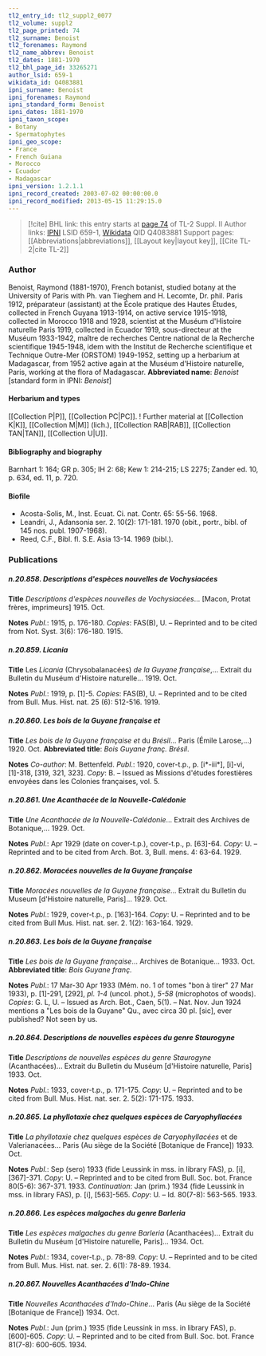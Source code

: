 ```yaml
---
tl2_entry_id: tl2_suppl2_0077
tl2_volume: suppl2
tl2_page_printed: 74
tl2_surname: Benoist
tl2_forenames: Raymond
tl2_name_abbrev: Benoist
tl2_dates: 1881-1970
tl2_bhl_page_id: 33265271
author_lsid: 659-1
wikidata_id: Q4083881
ipni_surname: Benoist
ipni_forenames: Raymond
ipni_standard_form: Benoist
ipni_dates: 1881-1970
ipni_taxon_scope: 
- Botany
- Spermatophytes
ipni_geo_scope: 
- France
- French Guiana
- Morocco
- Ecuador
- Madagascar
ipni_version: 1.2.1.1
ipni_record_created: 2003-07-02 00:00:00.0
ipni_record_modified: 2013-05-15 11:29:15.0
---
```


> [!cite] BHL link: this entry starts at [page 74](https://www.biodiversitylibrary.org/page/33265271) of TL-2 Suppl. II
> Author links: [IPNI](https://www.ipni.org/a/659-1) LSID 659-1, [Wikidata](https://www.wikidata.org/wiki/Q4083881) QID Q4083881
> Support pages: [[Abbreviations|abbreviations]], [[Layout key|layout key]], [[Cite TL-2|cite TL-2]]

### Author

Benoist, Raymond (1881-1970), French botanist, studied botany at the University of Paris with Ph. van Tieghem and H. Lecomte, Dr. phil. Paris 1912, préparateur (assistant) at the École pratique des Hautes Études, collected in French Guyana 1913-1914, on active service 1915-1918, collected in Morocco 1918 and 1928, scientist at the Muséum d'Histoire naturelle Paris 1919, collected in Ecuador 1919, sous-directeur at the Muséum 1933-1942, maître de recherches Centre national de la Recherche scientifique 1945-1948, idem with the Institut de Recherche scientifique et Technique Outre-Mer (ORSTOM) 1949-1952, setting up a herbarium at Madagascar, from 1952 active again at the Muséum d'Histoire naturelle, Paris, working at the flora of Madagascar. 
**Abbreviated name**: *Benoist* \[standard form in IPNI: *Benoist*\]

#### Herbarium and types

[[Collection P|P]], [[Collection PC|PC]]. ! Further material at [[Collection K|K]], [[Collection M|M]] (lich.), [[Collection RAB|RAB]], [[Collection TAN|TAN]], [[Collection U|U]].

#### Bibliography and biography

Barnhart 1: 164; GR p. 305; IH 2: 68; Kew 1: 214-215; LS 2275; Zander ed. 10, p. 634, ed. 11, p. 720.

#### Biofile

- Acosta-Solis, M., Inst. Ecuat. Ci. nat. Contr. 65: 55-56. 1968.
- Leandri, J., Adansonia ser. 2. 10(2): 171-181. 1970 (obit., portr., bibl. of 145 nos. publ. 1907-1968).
- Reed, C.F., Bibl. fl. S.E. Asia 13-14. 1969 (bibl.).

### Publications

##### n.20.858. Descriptions d'espèces nouvelles de Vochysiacées

**Title**
*Descriptions d'espèces nouvelles de Vochysiacées*... \[Macon, Protat frères, imprimeurs\] 1915. Oct.

**Notes**
*Publ*.: 1915, p. 176-180. *Copies*: FAS(B), U. – Reprinted and to be cited from Not. Syst. 3(6): 176-180. 1915.

##### n.20.859. Licania

**Title**
Les *Licania* (Chrysobalanacées) *de la Guyane française*,... Extrait du Bulletin du Muséum d'Histoire naturelle... 1919. Oct.

**Notes**
*Publ*.: 1919, p. \[1\]-5. *Copies*: FAS(B), U. – Reprinted and to be cited from Bull. Mus. Hist. nat. 25 (6): 512-516. 1919.

##### n.20.860. Les bois de la Guyane française et

**Title**
*Les bois de la Guyane française et* du *Brésil*... Paris (Émile Larose,...) 1920. Oct.
**Abbreviated title**: *Bois Guyane franç. Brésil*.

**Notes**
*Co-author*: M. Bettenfeld.
*Publ*.: 1920, cover-t.p., p. \[i\*-iii\*\], \[i\]-vi, \[1\]-318, \[319, 321, 323\]. *Copy*: B. – Issued as Missions d'études forestières envoyées dans les Colonies françaises, vol. 5.

##### n.20.861. Une Acanthacée de la Nouvelle-Calédonie

**Title**
*Une Acanthacée de la Nouvelle-Calédonie*... Extrait des Archives de Botanique,... 1929. Oct.

**Notes**
*Publ*.: Apr 1929 (date on cover-t.p.), cover-t.p., p. \[63\]-64. *Copy*: U. – Reprinted and to be cited from Arch. Bot. 3, Bull. mens. 4: 63-64. 1929.

##### n.20.862. Moracées nouvelles de la Guyane française

**Title**
*Moracées nouvelles de la Guyane française*... Extrait du Bulletin du Museum \[d'Histoire naturelle, Paris\]... 1929. Oct.

**Notes**
*Publ*.: 1929, cover-t.p., p. \[163\]-164. *Copy*: U. – Reprinted and to be cited from Bull Mus. Hist. nat. ser. 2. 1(2): 163-164. 1929.

##### n.20.863. Les bois de la Guyane française

**Title**
*Les bois de la Guyane française*... Archives de Botanique... 1933. Oct.
**Abbreviated title**: *Bois Guyane franç.*

**Notes**
*Publ*.: 17 Mar-30 Apr 1933 (Mém. no. 1 of tomes "bon à tirer" 27 Mar 1933), p. \[1\]-291, \[292\], *pl. 1-4* (uncol. phot.), *5-58* (microphotos of woods). *Copies*: G. L, U. – Issued as Arch. Bot., Caen, 5(1). – Nat. Nov. Jun 1924 mentions a "Les bois de la Guyane" Qu., avec circa 30 pl. \[sic\], ever published? Not seen by us.

##### n.20.864. Descriptions de nouvelles espèces du genre Staurogyne

**Title**
*Descriptions de nouvelles espèces du genre Staurogyne* (Acanthacées)... Extrait du Bulletin du Muséum \[d'Histoire naturelle, Paris\] 1933. Oct.

**Notes**
*Publ*.: 1933, cover-t.p., p. 171-175. *Copy*: U. – Reprinted and to be cited from Bull. Mus. Hist. nat. ser. 2. 5(2): 171-175. 1933.

##### n.20.865. La phyllotaxie chez quelques espèces de Caryophyllacées

**Title**
*La phyllotaxie chez quelques espèces de Caryophyllacées* et de Valerianacées... Paris (Au siège de la Société \[Botanique de France\]) 1933. Oct.

**Notes**
*Publ*.: Sep (sero) 1933 (fide Leussink in mss. in library FAS), p. \[i\], \[367\]-371. *Copy*: U. – Reprinted and to be cited from Bull. Soc. bot. France 80(5-6): 367-371. 1933.
*Continuation*: Jan (prim.) 1934 (fide Leussink in mss. in library FAS), p. \[i\], \[563\]-565. *Copy*: U. – Id. 80(7-8): 563-565. 1933.

##### n.20.866. Les espèces malgaches du genre Barleria

**Title**
*Les espèces malgaches du genre Barleria* (Acanthacées)... Extrait du Bulletin du Muséum \[d'Histoire naturelle, Paris\]... 1934. Oct.

**Notes**
*Publ*.: 1934, cover-t.p., p. 78-89. *Copy*: U. – Reprinted and to be cited from Bull. Mus. Hist. nat. ser. 2. 6(1): 78-89. 1934.

##### n.20.867. Nouvelles Acanthacées d'Indo-Chine

**Title**
*Nouvelles Acanthacées d'Indo-Chine*... Paris (Au siège de la Société \[Botanique de France\]) 1934. Oct.

**Notes**
*Publ*.: Jun (prim.) 1935 (fide Leussink in mss. in library FAS), p. \[600\]-605. *Copy*: U. – Reprinted and to be cited from Bull. Soc. bot. France 81(7-8): 600-605. 1934.

